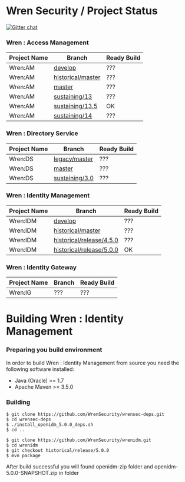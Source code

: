 # Wren Security / Project Status

[![Gitter chat](https://badges.gitter.im/gitterHQ/gitter.png)](https://gitter.im/WrenSecurity/Lobby)

### Wren : Access Management

| Project Name | Branch | Ready Build |
| ----- | ----- | ----- |
| Wren:AM | [develop](https://github.com/WrenSecurity/wrenam/tree/develop) | ??? |
| Wren:AM | [historical/master](https://github.com/WrenSecurity/wrenam/tree/historical/master) | ??? |
| Wren:AM | [master](https://github.com/WrenSecurity/wrenam/master) | ??? |
| Wren:AM | [sustaining/13](https://github.com/WrenSecurity/wrenam/tree/sustaining/13) | ??? |
| Wren:AM | [sustaining/13.5](https://github.com/WrenSecurity/wrenam/tree/sustaining/13.5) | OK |
| Wren:AM | [sustaining/14](https://github.com/WrenSecurity/wrenam/tree/sustaining/14) | ??? |

### Wren : Directory Service

| Project Name | Branch | Ready Build |
| ----- | ----- | ----- |
| Wren:DS | [legacy/master](https://github.com/WrenSecurity/wrends/tree/legacy/master) | ??? |
| Wren:DS | [master](https://github.com/WrenSecurity/wrends/tree/master) | ??? |
| Wren:DS | [sustaining/3.0](https://github.com/WrenSecurity/wrends/tree/sustaining/3.0) | ??? |

### Wren : Identity Management

| Project Name | Branch | Ready Build |
| ----- | ----- | ----- |
| Wren:IDM | [develop](https://github.com/WrenSecurity/wrenidm/tree/develop) | ??? |
| Wren:IDM | [historical/master](https://github.com/WrenSecurity/wrenidm/tree/historical/master) | ??? |
| Wren:IDM | [historical/release/4.5.0](https://github.com/WrenSecurity/wrenidm/tree/historical/release/4.5.0) | ??? |
| Wren:IDM | [historical/release/5.0.0](https://github.com/WrenSecurity/wrenidm/tree/historical/release/5.0.0) | OK |

### Wren : Identity Gateway

| Project Name | Branch | Ready Build |
| ----- | ----- | ----- |
| Wren:IG | ??? | ??? |

# Building Wren : Identity Management
### Preparing you build environment
In order to build Wren : Identity Management from source you need the following software installed:
* Java (Oracle) >= 1.7
* Apache Maven >= 3.5.0

### Building 
```
$ git clone https://github.com/WrenSecurity/wrensec-deps.git
$ cd wrensec-deps
$ ./install_openidm_5.0.0_deps.sh
$ cd ..
```

``` 
$ git clone https://github.com/WrenSecurity/wrenidm.git
$ cd wrenidm
$ git checkout historical/release/5.0.0
$ mvn package
```
After build successful you will found openidm-zip folder and openidm-5.0.0-SNAPSHOT.zip in folder

